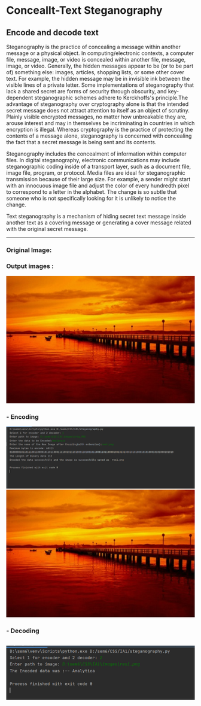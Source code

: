 # ConcealIt-Text Steganography
## Encode and decode text

Steganography is the practice of concealing a message within another message or a physical object.
In computing/electronic contexts, a computer file, message, image, or video is concealed within another file, message, image, or video. 
Generally, the hidden messages appear to be (or to be part of) something else: images, articles, shopping lists, or some other cover text. 
For example, the hidden message may be in invisible ink between the visible lines of a private letter. 
Some implementations of steganography that lack a shared secret are forms of security through obscurity, and key-dependent 
steganographic schemes adhere to Kerckhoffs's principle.The advantage of steganography over cryptography alone is that the intended secret message
does not attract attention to itself as an object of scrutiny. Plainly visible encrypted messages, no matter how unbreakable they are, arouse interest
and may in themselves be incriminating in countries in which encryption is illegal.
Whereas cryptography is the practice of protecting the contents of a message alone, steganography is concerned with concealing the fact that
a secret message is being sent and its contents.

Steganography includes the concealment of information within computer files. In digital steganography, electronic communications may include steganographic
coding inside of a transport layer, such as a document file, image file, program, or protocol. Media files are ideal for steganographic transmission because
of their large size. For example, a sender might start with an innocuous image file and adjust the color of every hundredth pixel to correspond to a letter
in the alphabet. The change is so subtle that someone who is not specifically looking for it is unlikely to notice the change.

Text steganography is a mechanism of hiding secret text message inside another text as a covering message or generating a
cover message related with the original secret message. 

---
### Original Image:

### Output images :
![img](images/orig.PNG)

### - Encoding
![img](images/encode.png)
![img](images/res1.png)

### - Decoding
![img](images/decode.png)
---
